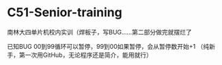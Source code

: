 # C51-Senior-training
南林大四单片机校内实训（焊板子，写BUG……第二部分做完就摆烂了

已知BUG 
00到99循环可以暂停，99到00如果暂停，会从暂停数开始+1
（纯新手，第一次用GitHub，无论程序还是简介，能用就行）
